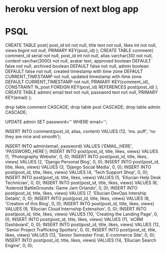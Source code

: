 # heroku version of next blog app

# PSQL

CREATE TABLE post(
  post_id int not null,
  title text not null,
  likes int not null,
  views bigint not null,
  PRIMARY KEY(post_id)
);
CREATE TABLE comment(
  comment_id serial not null,
  post_id int not null,
  alias varchar(30) not null,
  content varchar(3000) not null,
  avatar text,
  approved boolean DEFAULT false not null,
  archived boolean DEFAULT false not null,
  admin boolean DEFAULT false not null,
  created timestamp with time zone DEFAULT CURRENT_TIMESTAMP not null,
  updated timestamp with time zone DEFAULT CURRENT_TIMESTAMP not null,
  PRIMARY KEY(comment_id),
  CONSTRAINT fk_post
    FOREIGN KEY(post_id)
      REFERENCES post(post_id)
);
CREATE TABLE admin(
  email text not null,
  password text not null,
  PRIMARY KEY(email)
);

drop table comment CASCADE;
drop table post CASCADE;
drop table admin CASCADE;

UPDATE admin SET password='' WHERE email='';

INSERT INTO comment(post_id, alias, content) VALUES (12, 'ms. puff', 'no they are nice and smooth');

INSERT INTO admin(email, password) VALUES ('EMAIL_HERE', 'PASSWORD_HERE');
INSERT INTO post(post_id, title, likes, views) VALUES (1, 'Photography Website', 0, 0);
INSERT INTO post(post_id, title, likes, views) VALUES (2, 'Django Personal Blog', 0, 0);
INSERT INTO post(post_id, title, likes, views) VALUES (3, 'Django Social Media', 0, 0);
INSERT INTO post(post_id, title, likes, views) VALUES (4, 'Tech Support Shop', 0, 0);
INSERT INTO post(post_id, title, likes, views) VALUES (5, 'Ellucian Help Desk Technician', 0, 0);
INSERT INTO post(post_id, title, likes, views) VALUES (6, 'Asteroid BattleGrounds: Game Jam Orlando', 0, 0);
INSERT INTO post(post_id, title, likes, views) VALUES (7, 'Ellucian DevOps Intership Details', 0, 0);
INSERT INTO post(post_id, title, likes, views) VALUES (8, 'Creation of this Blog', 0, 0);
INSERT INTO post(post_id, title, likes, views) VALUES (9, 'Ellucian Cloud Internship Extenstion', 0, 0);
INSERT INTO post(post_id, title, likes, views) VALUES (10, 'Creating the Landing Page', 0, 0);
INSERT INTO post(post_id, title, likes, views) VALUES (11, 'eCRM Dashboard', 0, 0);
INSERT INTO post(post_id, title, likes, views) VALUES (12, 'Senior Project Trafficking Spotters', 0, 0);
INSERT INTO post(post_id, title, likes, views) VALUES (13, 'Senior Semester Final, E-commerce Site', 0, 0);
INSERT INTO post(post_id, title, likes, views) VALUES (14, 'Ellucian Search Engine', 0, 0);